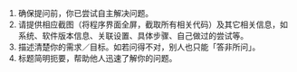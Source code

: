 1. 确保提问前，你已尝试自主解决问题。
2. 请提供相应截图（将程序界面全屏，截取所有相关代码）及其它相关信息，如系统、软件版本信息、关联设置、具体步骤、自己做过的尝试等。
3. 描述清楚你的需求／目标。如若问得不对，别人也只能「答非所问」。
4. 标题简明扼要，帮助他人迅速了解你的问题。



